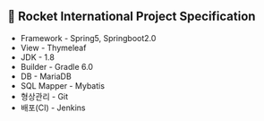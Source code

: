 ## 📖 Rocket International Project Specification


- Framework - Spring5, Springboot2.0
- View - Thymeleaf
- JDK - 1.8
- Builder - Gradle 6.0
- DB - MariaDB
- SQL Mapper - Mybatis
- 형상관리 - Git
- 배포(CI) - Jenkins
